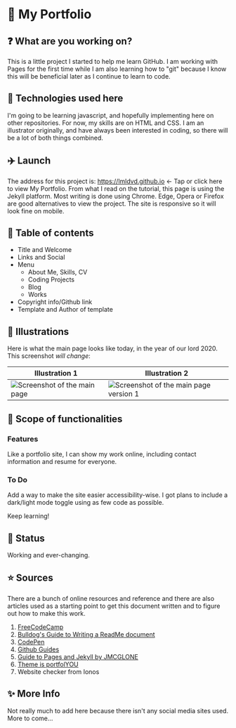 # :notebook: My Portfolio

## :question: What are you working on?

This is a little project I started to help me learn GitHub. I am working with Pages for the first time while I am also learning how to "git" because I know this will be beneficial later as I continue to learn to code.

## :pencil: Technologies used here

I'm going to be learning javascript, and hopefully implementing here on other repositories. For now, my skills are on HTML and CSS. I am an illustrator originally, and have always been interested in coding, so there will be a lot of both things combined.

## :airplane: Launch

The address for this project is: https://lmldvd.github.io <- Tap or click here to view My Portfolio.
From what I read on the tutorial, this page is using the Jekyll platform. Most writing is done using Chrome. Edge, Opera or Firefox are good alternatives to view the project. The site is responsive so it will look fine on mobile.

## :scroll: Table of contents

* Title and Welcome
* Links and Social
* Menu
  *   About Me, Skills, CV
  *   Coding Projects
  *   Blog
  *   Works
* Copyright info/Github link
* Template and Author of template

## :art: Illustrations

Here is what the main page looks like today, in the year of our lord 2020. This screenshot _will change_:


Illustration 1 | Illustration 2
------------ | -------------
![Screenshot of the main page](https://i.ibb.co/hf5nhmM/Annotation-2020-01-06-141745.png) | ![Screenshot of the main page version 1](https://i.ibb.co/G2Cq1hd/Annotation-2020-01-17-144310.png)


## :mag_right: Scope of functionalities

### Features
Like a portfolio site, I can show my work online, including contact information and resume for everyone.

### To Do
Add a way to make the site easier accessibility-wise. I got plans to include a dark/light mode toggle using as few code as possible.

Keep learning!

## :running: Status
Working and ever-changing.

## :star: Sources
There are a bunch of online resources and reference and there are also articles used as a starting point to get this document written and to figure out how to make this work.
1. [FreeCodeCamp](https://freecodecamp.org)
2. [Bulldog's Guide to Writing a ReadMe document](https://bulldogjob.com/news/449-how-to-write-a-good-readme-for-your-github-project)
3. [CodePen](https://codepen.io)
4. [Github Guides](https://guides.github.com)
5. [Guide to Pages and Jekyll by JMCGLONE](http://jmcglone.com/guides/github-pages/)
6. [Theme is portfolYOU](https://youssefraafatnasry.github.io/portfolYOU/docs/)
7. Website checker from Ionos

## :sparkles: More Info
Not really much to add here because there isn't any social media sites used. More to come...
